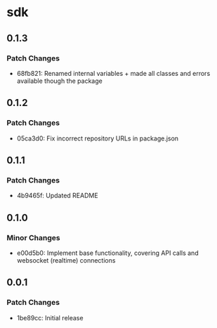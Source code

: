 # sdk

## 0.1.3

### Patch Changes

- 68fb821: Renamed internal variables + made all classes and errors available though the package

## 0.1.2

### Patch Changes

- 05ca3d0: Fix incorrect repository URLs in package.json

## 0.1.1

### Patch Changes

- 4b9465f: Updated README

## 0.1.0

### Minor Changes

- e00d5b0: Implement base functionality, covering API calls and websocket (realtime) connections

## 0.0.1

### Patch Changes

- 1be89cc: Initial release
